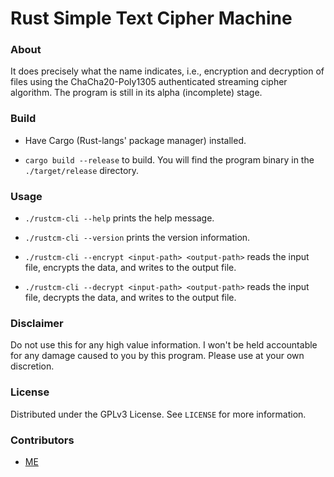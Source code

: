 # Rust Simple Text Cipher Machine

### About

It does precisely what the name indicates, i.e., encryption and decryption of files using the ChaCha20-Poly1305 authenticated streaming cipher algorithm. The program is still in its alpha (incomplete) stage.

### Build

* Have Cargo (Rust-langs' package manager) installed.

* `cargo build --release` to build. You will find the program binary in the `./target/release` directory.

### Usage

* `./rustcm-cli --help` prints the help message.

* `./rustcm-cli --version` prints the version information.

* `./rustcm-cli --encrypt <input-path> <output-path>` reads the input file, encrypts the data, and writes to the output file.

* `./rustcm-cli --decrypt <input-path> <output-path>` reads the input file, decrypts the data, and writes to the output file.

### Disclaimer

Do not use this for any high value information. I won't be held accountable for any damage caused to you by this program. Please use at your own discretion.

### License

Distributed under the GPLv3 License. See `LICENSE` for more information.

### Contributors

* [ME](https://github.com/arkorty)
